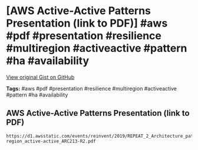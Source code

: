 # [AWS Active-Active Patterns Presentation (link to PDF)] #aws #pdf #presentation #resilience #multiregion #activeactive #pattern #ha #availability

[View original Gist on GitHub](https://gist.github.com/Integralist/348c70ab1d1dafc9f455d715d93ba3dd)

**Tags:** #aws #pdf #presentation #resilience #multiregion #activeactive #pattern #ha #availability

## AWS Active-Active Patterns Presentation (link to PDF)

```text
https://d1.awsstatic.com/events/reinvent/2019/REPEAT_2_Architecture_patterns_for_multi-region_active-active_ARC213-R2.pdf
```

